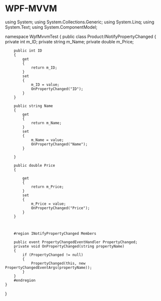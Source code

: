 # WPF-MVVM
using System;
using System.Collections.Generic;
using System.Linq;
using System.Text;
using System.ComponentModel;

namespace WpfMvvmTest
{
    public class Product:INotifyPropertyChanged
    {
        private int m_ID;
        private string m_Name;
        private double m_Price;

        public int ID
        {
            get
            {
                return m_ID;
            }
            set
            {
                m_ID = value;
                OnPropertyChanged("ID");
            }
        }

        public string Name
        {
            get
            {
                return m_Name;
            }
            set
            {
                m_Name = value;
                OnPropertyChanged("Name");
            }
           
        }

        public double Price
        {

            get
            {
                return m_Price;
            }
            set
            {
                m_Price = value;
                OnPropertyChanged("Price");
            }
        }

       

        #region INotifyPropertyChanged Members

        public event PropertyChangedEventHandler PropertyChanged;
        private void OnPropertyChanged(string propertyName)
        {
            if (PropertyChanged != null)
            {
                PropertyChanged(this, new PropertyChangedEventArgs(propertyName));
            }
        }
        #endregion
    }
}
